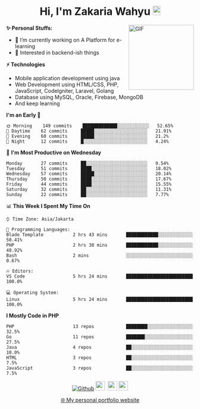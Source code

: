 <h1 align="center">Hi, I'm Zakaria Wahyu <img src="https://github.com/TheDudeThatCode/TheDudeThatCode/blob/master/Assets/Hi.gif" width="20px" height="25px"></h1>

<img align="right" alt="GIF" height="175px" src="https://www.nayakapratama.co.id/wp-content/uploads/2019/07/Website-Maintenance.gif" />

**✨ Personal Stuffs:**
- 🔭 I’m currently working on A Platform for e-learning 
- 🌱 Interested in backend-ish things

**⚡ Technologies**
- Mobile application development using java
- Web Development using HTML/CSS, PHP, JavaScript, CodeIgniter, Laravel, Golang
- Database using MySQL, Oracle, Firebase, MongoDB
- And keep learning

<!--START_SECTION:waka-->
**I'm an Early 🐤** 

```text
🌞 Morning    149 commits    █████████████░░░░░░░░░░░░   52.65% 
🌆 Daytime    62 commits     █████░░░░░░░░░░░░░░░░░░░░   21.91% 
🌃 Evening    60 commits     █████░░░░░░░░░░░░░░░░░░░░   21.2% 
🌙 Night      12 commits     █░░░░░░░░░░░░░░░░░░░░░░░░   4.24%

```
📅 **I'm Most Productive on Wednesday** 

```text
Monday       27 commits     ██░░░░░░░░░░░░░░░░░░░░░░░   9.54% 
Tuesday      51 commits     ████░░░░░░░░░░░░░░░░░░░░░   18.02% 
Wednesday    57 commits     █████░░░░░░░░░░░░░░░░░░░░   20.14% 
Thursday     50 commits     ████░░░░░░░░░░░░░░░░░░░░░   17.67% 
Friday       44 commits     ████░░░░░░░░░░░░░░░░░░░░░   15.55% 
Saturday     32 commits     ██░░░░░░░░░░░░░░░░░░░░░░░   11.31% 
Sunday       22 commits     ██░░░░░░░░░░░░░░░░░░░░░░░   7.77%

```


📊 **This Week I Spent My Time On** 

```text
⌚︎ Time Zone: Asia/Jakarta

💬 Programming Languages: 
Blade Template           2 hrs 43 mins       ████████████░░░░░░░░░░░░░   50.41% 
PHP                      2 hrs 38 mins       ████████████░░░░░░░░░░░░░   48.92% 
Bash                     2 mins              ░░░░░░░░░░░░░░░░░░░░░░░░░   0.67%

🔥 Editors: 
VS Code                  5 hrs 24 mins       █████████████████████████   100.0%

💻 Operating System: 
Linux                    5 hrs 24 mins       █████████████████████████   100.0%

```

**I Mostly Code in PHP** 

```text
PHP                      13 repos            ████████░░░░░░░░░░░░░░░░░   32.5% 
Go                       11 repos            ███████░░░░░░░░░░░░░░░░░░   27.5% 
Java                     4 repos             ██░░░░░░░░░░░░░░░░░░░░░░░   10.0% 
HTML                     3 repos             ██░░░░░░░░░░░░░░░░░░░░░░░   7.5% 
JavaScript               3 repos             ██░░░░░░░░░░░░░░░░░░░░░░░   7.5%

```



<!--END_SECTION:waka-->

<p align="center">
<a href="https://github.com/zakariawahyu" target="_blank"><img alt="Github" src="https://img.shields.io/badge/GitHub-%2312100E.svg?&style=for-the-badge&logo=Github&logoColor=white" /></a>
<a href="https://www.twitter.com/_zakariawahyu"><img src="https://img.shields.io/badge/twitter-%231DA1F2.svg?&style=for-the-badge&logo=twitter&logoColor=white" height=25></a> 
<a href="https://www.linkedin.com/in/zakariawahyu"><img src="https://img.shields.io/badge/linkedin-%230077B5.svg?&style=for-the-badge&logo=linkedin&logoColor=white" height=25></a> 
<a href="https://www.instagram.com/_zakariawahyu"><img src="https://img.shields.io/badge/instagram-%23E4405F.svg?&style=for-the-badge&logo=instagram&logoColor=white" height=25></a></p>
<p align="center"><a href="https://www.zakariawahyu.com" target="_blank">🌐 My personal portfolio website</a></p>
